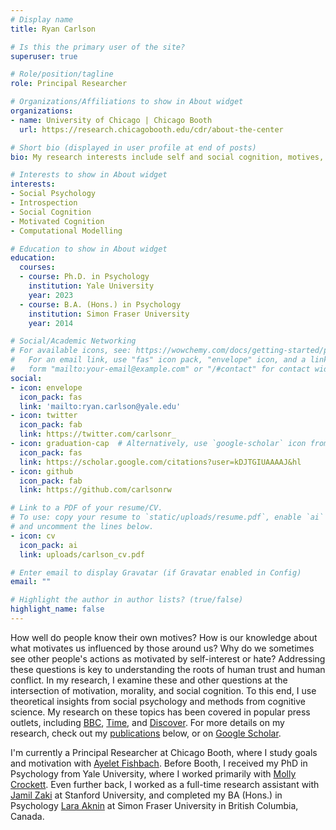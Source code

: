 ```yaml
---
# Display name
title: Ryan Carlson

# Is this the primary user of the site?
superuser: true

# Role/position/tagline
role: Principal Researcher

# Organizations/Affiliations to show in About widget
organizations:
- name: University of Chicago | Chicago Booth
  url: https://research.chicagobooth.edu/cdr/about-the-center

# Short bio (displayed in user profile at end of posts)
bio: My research interests include self and social cognition, motives, and morality.

# Interests to show in About widget
interests:
- Social Psychology
- Introspection
- Social Cognition
- Motivated Cognition
- Computational Modelling

# Education to show in About widget
education:
  courses:
  - course: Ph.D. in Psychology
    institution: Yale University
    year: 2023
  - course: B.A. (Hons.) in Psychology
    institution: Simon Fraser University
    year: 2014

# Social/Academic Networking
# For available icons, see: https://wowchemy.com/docs/getting-started/page-builder/#icons
#   For an email link, use "fas" icon pack, "envelope" icon, and a link in the
#   form "mailto:your-email@example.com" or "/#contact" for contact widget.
social:
- icon: envelope
  icon_pack: fas
  link: 'mailto:ryan.carlson@yale.edu'
- icon: twitter
  icon_pack: fab
  link: https://twitter.com/carlsonr_
- icon: graduation-cap  # Alternatively, use `google-scholar` icon from `ai` icon pack
  icon_pack: fas
  link: https://scholar.google.com/citations?user=kDJTGIUAAAAJ&hl
- icon: github
  icon_pack: fab
  link: https://github.com/carlsonrw

# Link to a PDF of your resume/CV.
# To use: copy your resume to `static/uploads/resume.pdf`, enable `ai` icons in `params.toml`, 
# and uncomment the lines below.
- icon: cv
  icon_pack: ai
  link: uploads/carlson_cv.pdf

# Enter email to display Gravatar (if Gravatar enabled in Config)
email: ""

# Highlight the author in author lists? (true/false)
highlight_name: false
---
```


How well do people know their own motives? How is our knowledge about what motivates us influenced by those around us? Why do we sometimes see other people's actions as motivated by self-interest or hate? Addressing these questions is key to understanding the roots of human trust and human conflict. In my research, I examine these and other questions at the intersection of motivation, morality, and social cognition. To this end, I use theoretical insights from social psychology and methods from cognitive science. My research on these topics has been covered in popular press outlets, including [BBC](https://www.bbc.com/worklife/article/20211122-why-overly-kind-and-moral-people-can-rub-you-up-the-wrong-way), [Time](https://time.com/5859459/in-defense-of-virtue-signaling-2/), and [Discover](https://www.discovermagazine.com/mind/how-will-we-remember-the-coronavirus-pandemic). For more details on my research, check out my [publications](#featured) below, or on [Google Scholar](https://scholar.google.com/citations?user=kDJTGIUAAAAJ&hl=en&oi=ao).

I'm currently a Principal Researcher at Chicago Booth, where I study goals and motivation with [Ayelet Fishbach](https://www.chicagobooth.edu/faculty/directory/f/ayelet-fishbach). Before Booth, I received my PhD in Psychology from Yale University, where I worked primarily with [Molly Crockett](http://www.crockettlab.org/people). Even further back, I worked as a full-time research assistant with [Jamil Zaki](https://www.ssnl.stanford.edu/) at Stanford University, and completed my BA (Hons.) in Psychology [Lara Aknin](https://www.sfu.ca/psychology/research/hhl.html) at Simon Fraser University in British Columbia, Canada.
